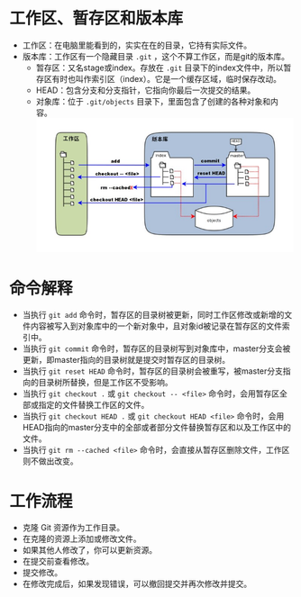 # 工作区、暂存区和版本库
+ 工作区：在电脑里能看到的，实实在在的目录，它持有实际文件。
+ 版本库：工作区有一个隐藏目录 `.git` ，这个不算工作区，而是git的版本库。
	+ 暂存区：又名stage或index。存放在 `.git` 目录下的index文件中，所以暂存区有时也叫作索引区（index）。它是一个缓存区域，临时保存改动。
	+ HEAD：包含分支和分支指针，它指向你最后一次提交的结果。
	+ 对象库：位于 `.git/objects` 目录下，里面包含了创建的各种对象和内容。
![不同的区](img/different-space.jpg)

# 命令解释
+ 当执行 `git add` 命令时，暂存区的目录树被更新，同时工作区修改或新增的文件内容被写入到对象库中的一个新对象中，且对象id被记录在暂存区的文件索引中。
+ 当执行 `git commit` 命令时，暂存区的目录树写到对象库中，master分支会被更新，即master指向的目录树就是提交时暂存区的目录树。
+ 当执行 `git reset HEAD` 命令时，暂存区的目录树会被重写，被master分支指向的目录树所替换，但是工作区不受影响。
+ 当执行 `git checkout .` 或 `git checkout -- <file>` 命令时，会用暂存区全部或指定的文件替换工作区的文件。
+ 当执行 `git checkout HEAD .` 或 `git checkout HEAD <file>` 命令时，会用HEAD指向的master分支中的全部或者部分文件替换暂存区和以及工作区中的文件。
+ 当执行 `git rm --cached <file>` 命令时，会直接从暂存区删除文件，工作区则不做出改变。

# 工作流程
+ 克隆 Git 资源作为工作目录。
+ 在克隆的资源上添加或修改文件。 
+ 如果其他人修改了，你可以更新资源。
+ 在提交前查看修改。
+ 提交修改。
+ 在修改完成后，如果发现错误，可以撤回提交并再次修改并提交。

